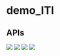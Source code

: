 # demo_ITI
 ## APIs
![](https://github.com/Emadabdelhamied/demo_ITI/blob/master/1.jpg)
![](https://github.com/Emadabdelhamied/demo_ITI/blob/master/2.jpg)
![](https://github.com/Emadabdelhamied/demo_ITI/blob/master/3.jpg)
![](https://github.com/Emadabdelhamied/demo_ITI/blob/master/4.jpg)

